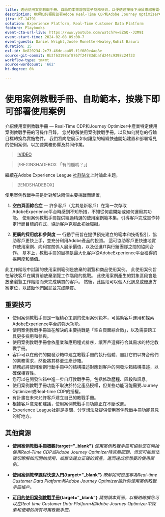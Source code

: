 ```yaml
---
title: 透過使用案例教戰手冊、自助範本來增強電子商務參與，以便透過按幾下滑鼠來部署電子商務使用案例
description: 瞭解如何輕鬆部署Adobe Real-Time CDP和Adobe Journey Optimizer中的使用案例行動手冊，並解鎖可能改善電子商務客戶參與度的工具。
jira: KT-14791
solution: Experience Platform, Real-Time Customer Data Platform
feature: Playbooks
event-cta-url-live: https://www.youtube.com/watch?v=EZGQ--J2M9I
event-start-time: 2024-02-08 09:00-7
event-guests: Daniel Wright,Josée Monette-Healey,Rohit Basuri
duration: 25
exl-id: 8e820234-2c73-46dc-aa85-f1f089e4ae8e
source-git-commit: 0b2f63198af8767f24783dbafd244c9398c24f33
workflow-type: tm+mt
source-wordcount: '662'
ht-degree: 0%

---
```


# 使用案例教戰手冊、自助範本，按幾下即可部署使用案例

介紹使用案例教戰手冊 — Real-Time CDP和Journey Optimizer中產業特定使用案例教戰手冊的可操作目錄。 您將瞭解使用案例教戰手冊，以及如何將您的行銷目標轉換為實施物件。 我們將向您展示如何讓您的組織快速開始建置和部署常見的使用案例，以加速業務影響及共同作業。

>[!VIDEO](https://video.tv.adobe.com/v/3426930/?quality=12&learn=on)

>[!BEGINSHADEBOX 「有問題嗎？」]

繼續在Adobe Experience League [社群貼文](https://experienceleaguecommunities.adobe.com/t5/adobe-experience-platform/experience-league-live-post-session-discussion-use-case/m-p/651643#M488)上討論此主題。

>[!ENDSHADEBOX]

使用案例教戰手冊是針對解決兩個主要挑戰而建置，

1. **空白頁面綜合症** — 許多客戶（尤其是新客戶）在第一次存取AdobeExperience平台時感到不知所措，不知從何處開始或如何運用其功能。 使用案例教戰手冊提供經過精選的使用案例範本集，引導客戶完成實作特定行銷目標的程式，協助客戶克服此初始障礙。

1. **更廣的採用度和參與度** — 行動手冊旨在提供預先建立的範本和技術指引，協助客戶更快上手，並充分利用Adobe產品的投資。  這可協助客戶更快速地實作使用案例、向利害關係人展示價值，以及促進IT與行銷團隊之間的協同合作。  基本上，教戰手冊的目標是最大化客戶從AdobeExperience平台獲得的採用度和價值。

此工作階段中討論的使用案例範例是放棄的瀏覽和商品使用案例。 此使用案例旨在解決客戶在購買前放棄瀏覽工作階段的挑戰。 此使用案例產生的對象區段會是放棄瀏覽工作階段而未完成購買的客戶。 然後，此區段可以個人化訊息或優惠方案定位，以鼓勵他們回訪並完成購買。

## 重要技巧

* 使用案例教戰手冊是一組精心策劃的使用案例範本，可協助客戶運用和探索AdobeExperience平台的強大功能。
* 使用案例教戰手冊旨在解決的主要挑戰是「空白頁面綜合徵」，以及需要跨工具更多採用和參與。
* 使用案例教戰手冊會依產業和應用程式排序，讓客戶選擇符合其需求的特定教戰手冊。
* 客戶可以在他們的開發沙箱中建立教戰手冊的執行個體、自訂它們以符合他們的業務需求，然後將其移至生產沙箱。
* 請務必將使用案例行動手冊中的結構描述對應到客戶的開發沙箱結構描述，以確保相容性。
* 您可以在開發沙箱中進一步自訂教戰手冊，包括修改歷程、區段和訊息。
* 使用案例教戰手冊功能不取決於特定產品授權，但某些功能可能需要Journey Optimizer或Real-time CDP的授權。
* 有計畫在未來允許客戶建立自己的教戰手冊。
* 根據客戶意見和建議，使用案例教戰手冊功能正在不斷改進。
* Experience League社群是提問、分享想法及提供使用案例教戰手冊功能意見的好地方。

## 其他資源

* **[使用案例教戰手冊概觀](https://experienceleague.adobe.com/docs/experience-platform/use-case-playbooks/playbooks/overview.html){target="_blank"}**
  *使用案例教戰手冊可協助您在開始使用Real-Time CDP或Adobe Journey Optimizer時克服問題，但您可能無法確切瞭解如何開始使用，或無法建立正確的資產，進而達成您想要的使用案例。*

* **[使用案例教學課程快速入門](https://experienceleague.adobe.com/docs/experience-platform/use-case-playbooks/playbooks/get-started.html?lang=zh-Hant){target="_blank"}**
  *瞭解如何設定專為Real-time Customer Data Platform和Adobe Journey Optimizer設計的使用案例教戰手冊帳戶。*

* **[可用的使用案例教戰手冊](https://experienceleague.adobe.com/docs/experience-platform/use-case-playbooks/playbooks/playbooks-list.html?lang=zh-Hant){target="_blank"}**
  *請閱讀本頁面，以概略瞭解您可以在Real-time Customer Data Platform和Adobe Journey Optimizer中探索和使用的所有可用教戰手冊。*
